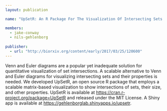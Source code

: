 ```yaml
---
layout: publication

name: "UpSetR: An R Package For The Visualization Of Intersecting Sets And Their Properties"

members:
  - jake-conway
  - nils-gehlenborg
  
publisher:
  - url: "http://biorxiv.org/content/early/2017/03/25/120600"
---
```

Venn and Euler diagrams are a popular yet inadequate solution for quantitative visualization of set intersections. A scalable alternative to Venn and Euler diagrams for visualizing intersecting sets and their properties is needed. We developed UpSetR, an open source R package that employs a scalable matrix-based visualization to show intersections of sets, their size, and other properties. UpSetR is available at https://cran.r-project.org/package=UpSetR and released under the MIT License. A Shiny app is available at https://gehlenborglab.shinyapps.io/upsetr.
